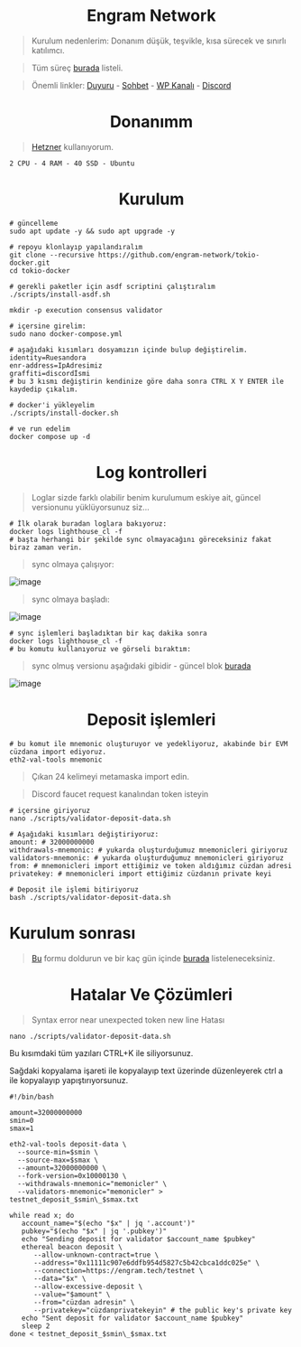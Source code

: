 <h1 align="center">Engram Network</h1>

> Kurulum nedenlerim: Donanım düşük, teşvikle, kısa sürecek ve sınırlı katılımcı.

> Tüm süreç [burada](https://engramnet.io/engram-tokio-testnet-program/) listeli.

> Önemli linkler: [Duyuru](https://t.me/RuesAnnouncement) - [Sohbet](https://t.me/RuesChat) -  [WP Kanalı](https://whatsapp.com/channel/0029VaBcj7V1dAw1H2KhMk34) - [Discord](https://discord.gg/pmaaU4J2)

<h1 align="center">Donanımm</h1>

> [Hetzner](https://github.com/ruesandora/Hetzner) kullanıyorum.

```
2 CPU - 4 RAM - 40 SSD - Ubuntu
```

<h1 align="center">Kurulum</h1>

```console
# güncelleme
sudo apt update -y && sudo apt upgrade -y

# repoyu klonlayıp yapılandıralım
git clone --recursive https://github.com/engram-network/tokio-docker.git
cd tokio-docker

# gerekli paketler için asdf scriptini çalıştıralım
./scripts/install-asdf.sh

mkdir -p execution consensus validator
```
```console
# içersine girelim:
sudo nano docker-compose.yml

# aşağıdaki kısımları dosyamızın içinde bulup değiştirelim.
identity=Ruesandora
enr-address=IpAdresimiz
graffiti=discordİsmi
# bu 3 kısmı değiştirin kendinize göre daha sonra CTRL X Y ENTER ile kaydedip çıkalım.

# docker'i yükleyelim
./scripts/install-docker.sh

# ve run edelim
docker compose up -d
```

<h1 align="center">Log kontrolleri</h1>

> Loglar sizde farklı olabilir benim kurulumum eskiye ait, güncel versionunu yüklüyorsunuz siz...

```console
# İlk olarak buradan loglara bakıyoruz:
docker logs lighthouse_cl -f
# başta herhangi bir şekilde sync olmayacağını göreceksiniz fakat biraz zaman verin.
```

> sync olmaya çalışıyor: 

![image](https://github.com/ruesandora/Engram/assets/101149671/d042ce55-0131-4ee6-8b39-8d3d81f0b704)

> sync olmaya başladı:

![image](https://github.com/ruesandora/Engram/assets/101149671/e6f205d9-b938-4bb9-aac8-3f18863df468)


```console
# sync işlemleri başladıktan bir kaç dakika sonra
docker logs lighthouse_cl -f
# bu komutu kullanıyoruz ve görseli bıraktım:
```

> sync olmuş versionu aşağıdaki gibidir - güncel blok [burada](https://beaconscan.engram.tech/)

![image](https://github.com/ruesandora/Engram/assets/101149671/5feac68e-2cac-4dba-b15a-dc100f8f9632)


<h1 align="center">Deposit işlemleri</h1>

```console
# bu komut ile mnemonic oluşturuyor ve yedekliyoruz, akabinde bir EVM cüzdana import ediyoruz.
eth2-val-tools mnemonic
```

> Çıkan 24 kelimeyi metamaska import edin.

> Discord faucet request kanalından token isteyin

```console
# içersine giriyoruz
nano ./scripts/validator-deposit-data.sh

# Aşağıdaki kısımları değiştiriyoruz:
amount: # 32000000000
withdrawals-mnemonic: # yukarda oluşturduğumuz mnemonicleri giriyoruz
validators-mnemonic: # yukarda oluşturduğumuz mnemonicleri giriyoruz
from: # mnemonicleri import ettiğimiz ve token aldığımız cüzdan adresi
privatekey: # mnemonicleri import ettiğimiz cüzdanın private keyi

# Deposit ile işlemi bitiriyoruz
bash ./scripts/validator-deposit-data.sh
```

# Kurulum sonrası

> [Bu](https://docs.google.com/forms/d/e/1FAIpQLSeDF_UA5IDI49vJ99EmumHq3eyLhdiVaENTyobw2Egg9AgYhQ/viewform) formu doldurun ve bir kaç gün içinde [burada](https://nodemon.engram.tech/) listeleneceksiniz.


<h1 align="center">Hatalar Ve Çözümleri</h1>

> Syntax error near unexpected token new line Hatası
```
nano ./scripts/validator-deposit-data.sh
```
Bu kısımdaki tüm yazıları CTRL+K ile siliyorsunuz.

Sağdaki kopyalama işareti ile kopyalayıp text üzerinde düzenleyerek ctrl a ile kopyalayıp yapıştırıyorsunuz.

```
#!/bin/bash

amount=32000000000
smin=0
smax=1

eth2-val-tools deposit-data \
  --source-min=$smin \
  --source-max=$smax \
  --amount=32000000000 \
  --fork-version=0x10000130 \
  --withdrawals-mnemonic="memonicler" \
  --validators-mnemonic="memonicler" > testnet_deposit_$smin\_$smax.txt

while read x; do
   account_name="$(echo "$x" | jq '.account')"
   pubkey="$(echo "$x" | jq '.pubkey')"
   echo "Sending deposit for validator $account_name $pubkey"
   ethereal beacon deposit \
      --allow-unknown-contract=true \
      --address="0x11111c907e6ddfb954d5827c5b42cbca1ddc025e" \
      --connection=https://engram.tech/testnet \
      --data="$x" \
      --allow-excessive-deposit \
      --value="$amount" \
      --from="cüzdan adresin" \
      --privatekey="cüzdanprivatekeyin" # the public key's private key
   echo "Sent deposit for validator $account_name $pubkey"
   sleep 2
done < testnet_deposit_$smin\_$smax.txt



```

 




